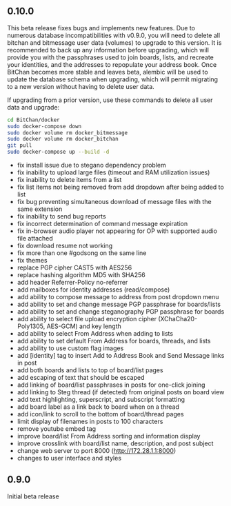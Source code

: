 ## 0.10.0

This beta release fixes bugs and implements new features. Due to numerous database incompatibilities with v0.9.0, you will need to delete all bitchan and bitmessage user data (volumes) to upgrade to this version. It is recommended to back up any information before upgrading, which will provide you with the passphrases used to join boards, lists, and recreate your identities, and the addresses to repopulate your address book. Once BitChan becomes more stable and leaves beta, alembic will be used to update the database schema when upgrading, which will permit migrating to a new version without having to delete user data.

If upgrading from a prior version, use these commands to delete all user data and upgrade:

```bash
cd BitChan/docker
sudo docker-compose down
sudo docker volume rm docker_bitmessage
sudo docker volume rm docker_bitchan
git pull
sudo docker-compose up --build -d
```

 - fix install issue due to stegano dependency problem
 - fix inability to upload large files (timeout and RAM utilization issues)
 - fix inability to delete items from a list
 - fix list items not being removed from add dropdown after being added to list
 - fix bug preventing simultaneous download of message files with the same extension
 - fix inability to send bug reports
 - fix incorrect determination of command message expiration
 - fix in-browser audio player not appearing for OP with supported audio file attached
 - fix download resume not working
 - fix more than one #godsong on the same line
 - fix themes
 - replace PGP cipher CAST5 with AES256
 - replace hashing algorithm MD5 with SHA256
 - add header Referrer-Policy no-referrer
 - add mailboxes for identity addresses (read/compose)
 - add ability to compose message to address from post dropdown menu
 - add ability to set and change message PGP passphrase for boards/lists
 - add ability to set and change steganography PGP passphrase for boards
 - add ability to select file upload encryption cipher (XChaCha20-Poly1305, AES-GCM) and key length
 - add ability to select From Address when adding to lists
 - add ability to set default From Address for boards, threads, and lists
 - add ability to use custom flag images
 - add \[identity\] tag to insert Add to Address Book and Send Message links in post
 - add both boards and lists to top of board/list pages
 - add escaping of text that should be escaped
 - add linking of board/list passphrases in posts for one-click joining
 - add linking to Steg thread (if detected) from original posts on board view
 - add text highlighting, superscript, and subscript formatting
 - add board label as a link back to board when on a thread
 - add icon/link to scroll to the bottom of board/thread pages
 - limit display of filenames in posts to 100 characters
 - remove youtube embed tag
 - improve board/list From Address sorting and information display
 - improve crosslink with board/list name, description, and post subject
 - change web server to port 8000 (http://172.28.1.1:8000)
 - changes to user interface and styles

## 0.9.0

Initial beta release
